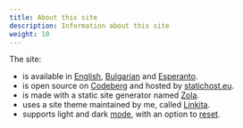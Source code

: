 ```yaml
---
title: About this site
description: Information about this site
weight: 10
---
```


The site:
- is available in [English](@/_index.md), [Bulgarian](@/_index.bg.md) and [Esperanto](@/_index.eo.md).
- is open source on [Codeberg](https://codeberg.org/salif/personal-web-page) and hosted by [statichost.eu](https://www.statichost.eu/).
- is made with a static site generator named [Zola](https://www.getzola.org/).
- uses a site theme maintained by me, called [Linkita](https://codeberg.org/salif/linkita).
- supports light and dark [mode][mode_toggle], with an option to [reset][mode_reset].

[mode_toggle]:javascript:(()=>{window.zolaTheme.color.toggle();})();
[mode_reset]:javascript:(()=>{window.zolaTheme.color.reset();})();
